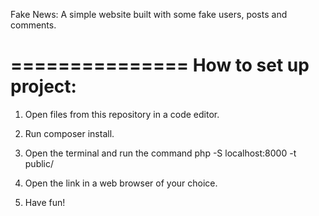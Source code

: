 Fake News: A simple website built with some fake users, posts and comments.

===============
How to set up project:
===============

1. Open files from this repository in a code editor.
2. Run composer install.
3. Open the terminal and run the command php -S localhost:8000 -t public/

4. Open the link in a web browser of your choice.
5. Have fun!
